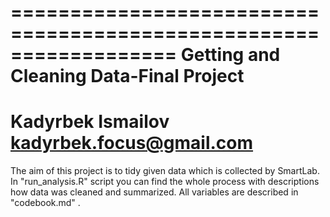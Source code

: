 ==================================================================
Getting and Cleaning Data-Final Project
==================================================================
Kadyrbek Ismailov
kadyrbek.focus@gmail.com
==================================================================

The aim of this project is to tidy given data which is collected by SmartLab.
In "run_analysis.R" script you can find the whole process with descriptions how data was cleaned and summarized. 
All variables are described in "codebook.md" .
